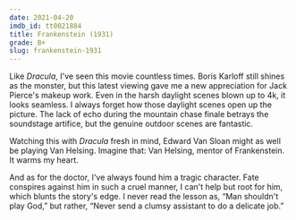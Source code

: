 ```yaml
---
date: 2021-04-20
imdb_id: tt0021884
title: Frankenstein (1931)
grade: B+
slug: frankenstein-1931
---
```


Like <span data-imdb-id="tt0021814">_Dracula_</span>, I've seen this movie countless times. Boris Karloff still shines as the monster, but this latest viewing gave me a new appreciation for Jack Pierce's makeup work. Even in the harsh daylight scenes blown up to 4k, it looks seamless. I always forget how those daylight scenes open up the picture. The lack of echo during the mountain chase finale betrays the soundstage artifice, but the genuine outdoor scenes are fantastic.

<!-- end -->

Watching this with _Dracula_ fresh in mind, Edward Van Sloan might as well be playing Van Helsing. Imagine that: Van Helsing, mentor of Frankenstein. It warms my heart.

And as for the doctor, I've always found him a tragic character. Fate conspires against him in such a cruel manner, I can't help but root for him, which blunts the story's edge. I never read the lesson as, “Man shouldn't play God,” but rather, “Never send a clumsy assistant to do a delicate job.”